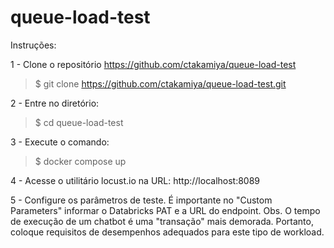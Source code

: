 # queue-load-test

Instruções:

1 - Clone o repositório https://github.com/ctakamiya/queue-load-test

>$ git clone https://github.com/ctakamiya/queue-load-test.git

2 - Entre no diretório:

>$ cd queue-load-test

3 - Execute o comando:

>$ docker compose up

4 - Acesse o utilitário locust.io na URL: http://localhost:8089

5 - Configure os parâmetros de teste. É importante no "Custom Parameters" informar o Databricks PAT e a URL do endpoint.
Obs. O tempo de execução de um chatbot é uma "transação" mais demorada. Portanto, coloque requisitos de desempenhos adequados para este tipo de workload.

